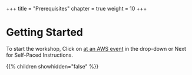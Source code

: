 +++
title = "Prerequisites"
chapter = true
weight = 10
+++

# Getting Started
To start the workshop, Click on [at an AWS event](aws_event/index.md) in the drop-down or Next for Self-Paced Instructions.

{{% children showhidden="false" %}}
